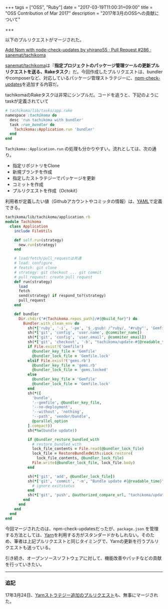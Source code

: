+++
tags = ["OSS", "Ruby"]
date = "2017-03-19T11:00:31+09:00"
title = "OSS Contribution of Mar 2017"
description = "2017年3月のOSSへの貢献について"

+++

以下のプルリクエストがマージされた。

[Add Npm with node-check-updates by yhirano55 · Pull Request #286 · sanemat/tachikoma](https://github.com/sanemat/tachikoma/pull/286)

[sanemat/tachikoma](https://github.com/sanemat/tachikoma)は『__指定プロジェクトのパッケージ管理ツールの更新プルリクエストを送る、Rakeタスク__』だ。今回作成したプルリクエストは、bundlerやcomposerなど、対応しているパッケージ管理ストラテジーに、[npm-check-updates](https://github.com/tjunnone/npm-check-updates)を追加する内容だ。

tachikomaのRakeタスクは非常にシンプルだ。コードを追うと、下記のようにtaskが定義されていて

```ruby
# tachikoma/lib/tasks/app.rake
namespace :tachikoma do
  desc 'run tachikoma with bundler'
  task :run_bundler do
    Tachikoma::Application.run 'bundler'
  end
end
```

`Tachikoma::Application.run` の処理も分かりやすい。流れとしては、次の通り。

- 指定リポジトリをClone
- 新規ブランチを作成
- 指定したストラテジーでパッケージを更新
- コミットを作成
- プルリクエストを作成（Octokit）

利用者が定義したい値（Githubアカウントやコミッタの情報）は、[YAML](https://github.com/sanemat/tachikoma/blob/master/data/default.yaml)で定義できる。

```ruby
tachikoma/lib/tachikoma/application.rb
module Tachikoma
  class Application
    include FileUtils

    def self.run(strategy)
      new.run(strategy)
    end

    # load/fetch/pull_requestは共通
    # load: configure
    # featch: git clone
    # strategy: git checkout ... git commit
    # pull_request: create pull request
    def run(strategy)
      load
      fetch
      send(strategy) if respond_to?(strategy)
      pull_request
    end

    def bundler
      Dir.chdir("#{Tachikoma.repos_path}/#{@build_for}") do
        Bundler.with_clean_env do
          sh(*['ruby', '-i', '-pe', '$_.gsub! /^ruby/, "#ruby"', 'Gemfile'])
          sh(*['git', 'config', 'user.name', @commiter_name])
          sh(*['git', 'config', 'user.email', @commiter_email])
          sh(*['git', 'checkout', '-b', "tachikoma/update-#{@readable_time}", @base_remote_branch])
          if File.exist?('Gemfile')
            @bundler_key_file = 'Gemfile'
            @bundler_lock_file = 'Gemfile.lock'
          elsif File.exist?('gems.rb')
            @bundler_key_file = 'gems.rb'
            @bundler_lock_file = 'gems.locked'
          else
            @bundler_key_file = 'Gemfile'
            @bundler_lock_file = 'Gemfile.lock'
          end
          sh(*([
            'bundle',
            '--gemfile', @bundler_key_file,
            '--no-deployment',
            '--without', 'nothing',
            '--path', 'vendor/bundle',
            @parallel_option
          ].compact))
          sh(*%w(bundle update))

          if @bundler_restore_bundled_with
            # restore_bundled_with
            lock_file_contents = File.read(@bundler_lock_file)
            lock_file = RestoreBundledWith::Lock.restore(
              lock_file_contents, @bundler_lock_file)
            File.write(@bundler_lock_file, lock_file.body)
          end

          sh(*['git', 'add', @bundler_lock_file])
          sh(*['git', 'commit', '-m', "Bundle update #{@readable_time}"]) do
            # ignore exitstatus
          end
          sh(*['git', 'push', @authorized_compare_url, "tachikoma/update-#{@readable_time}"])
        end
      end
    end
  end
end
```

今回マージされたのは、npm-check-updatesだったが、`package.json` を管理する方法としては、[Yarn](https://yarnpkg.com/en/)を利用する方がスタンダードかもしれない。そのため、筆者は上記プルリクエストと同じタイミングで、Yarnの更新を行うプルリクエストも送っている。

引き続き、オープンソースソフトウェアに対して、機能改善やパッチなどの貢献を行っていきたい。

---

### 追記

17年3月24日、[Yarnストラテジー追加のプルリクエスト](https://github.com/sanemat/tachikoma/pull/285)も、無事にマージされた。
